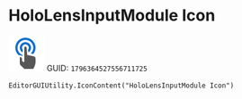 # HoloLensInputModule Icon
![](/img/HoloLensInputModule%20Icon.png)
GUID: `1796364527556711725`
```
EditorGUIUtility.IconContent("HoloLensInputModule Icon")
```
